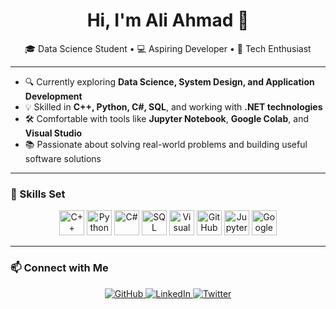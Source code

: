 <h1 align="center">Hi, I'm Ali Ahmad 👋</h1>

<p align="center">🎓 Data Science Student • 💻 Aspiring Developer • 🚀 Tech Enthusiast</p>

---

- 🔍 Currently exploring **Data Science, System Design, and Application Development**
- 💡 Skilled in **C++, Python, C#, SQL**, and working with **.NET technologies**
- 🛠 Comfortable with tools like **Jupyter Notebook**, **Google Colab**, and **Visual Studio**
- 📚 Passionate about solving real-world problems and building useful software solutions

---

### 🧠 Skills Set

<p align="center">
  <img src="https://cdn.jsdelivr.net/gh/devicons/devicon/icons/cplusplus/cplusplus-original.svg" height="40" alt="C++"/>
  <img src="https://cdn.jsdelivr.net/gh/devicons/devicon/icons/python/python-original.svg" height="40" alt="Python"/>
  <img src="https://cdn.jsdelivr.net/gh/devicons/devicon/icons/csharp/csharp-original.svg" height="40" alt="C#"/>
  <img src="https://cdn.jsdelivr.net/gh/devicons/devicon/icons/sqlite/sqlite-original.svg" height="40" alt="SQL"/>
  <img src="https://cdn.jsdelivr.net/gh/devicons/devicon/icons/visualstudio/visualstudio-plain.svg" height="40" alt="Visual Studio"/>
  <img src="https://cdn.jsdelivr.net/gh/devicons/devicon/icons/github/github-original.svg" height="40" alt="GitHub"/>
  <img src="https://upload.wikimedia.org/wikipedia/commons/3/38/Jupyter_logo.svg" height="40" alt="Jupyter Notebook"/>
  <img src="https://upload.wikimedia.org/wikipedia/commons/d/d0/Google_Colaboratory_SVG_Logo.svg" height="40" alt="Google Colab"/>
</p>

---

### 📫 Connect with Me

<p align="center">
  <a href="https://github.com/whozahm3d">
    <img src="https://img.shields.io/badge/GitHub-181717?style=for-the-badge&logo=github" alt="GitHub"/>
  </a>
  <a href="https://linkedin.com/in/whozahm3d">
    <img src="https://img.shields.io/badge/LinkedIn-0077B5?style=for-the-badge&logo=linkedin" alt="LinkedIn"/>
  </a>
  <a href="https://twitter.com/whozahm3">
    <img src="https://img.shields.io/badge/Twitter-1DA1F2?style=for-the-badge&logo=twitter" alt="Twitter"/>
  </a>
</p>
